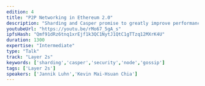 ```yaml
---
edition: 4
title: "P2P Networking in Ethereum 2.0"
description: "Sharding and Casper promise to greatly improve performance, sustainability, and security of the Ethereum blockchain. Alongside a novel and much-discussed consensus protocol, they also entail fundamental changes to the requirements and constraints imposed on the peer-to-peer (p2p) networking layer. In this talk we report on ongoing research as well as the current implementation state of the latter. We begin by defining key qualitative and quantative properties the network should have. Then we discuss several options for both node discovery and gossip protocols, comparing their performance on the basis of simulationresults. Finally, we give an update on the current state and future developments of protocol implementations."
youtubeUrl: "https://youtu.be/rMo67_5gA_s"
ipfsHash: "Qmf91dRz6tnq1xrEjf1k3QC1NytJ1QtC1gTTzq12MXrK4U"
duration: 1300
expertise: "Intermediate"
type: "Talk"
track: "Layer 2s"
keywords: ['sharding','casper','security','node','gossip']
tags: ['Layer 2s']
speakers: ['Jannik Luhn','Kevin Mai-Hsuan Chia']
---
```

